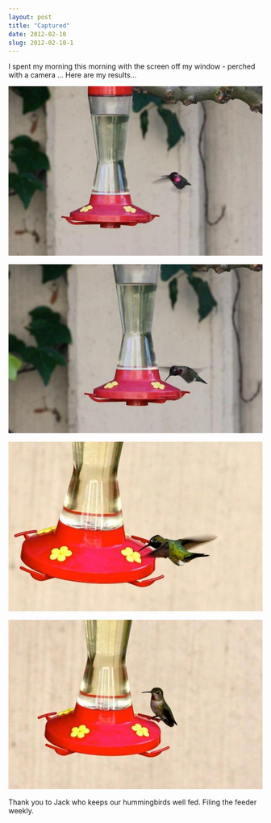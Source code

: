 ```yaml
---
layout: post
title: "Captured"
date: 2012-02-10
slug: 2012-02-10-1
---
```


I spent my morning this morning with the screen off my window - perched with a camera ... Here are my results...

 ![](/images/assets/421205_10150529879892691_658312690_9391497_1474011777_n-thumb-600x400-210.jpg) 

 ![](/images/assets/421922_10150529879772691_658312690_9391496_2076421219_n-1-thumb-600x399-213.jpg) 

 ![](/images/assets/405384_10150530006707691_658312690_9391833_206686786_n-thumb-600x399-219.jpg) 

 ![](/images/assets/418226_10150530006842691_658312690_9391836_865898113_n-thumb-600x400-216.jpg) 

Thank you to Jack who keeps our hummingbirds well fed. Filing the feeder weekly.
<br />

